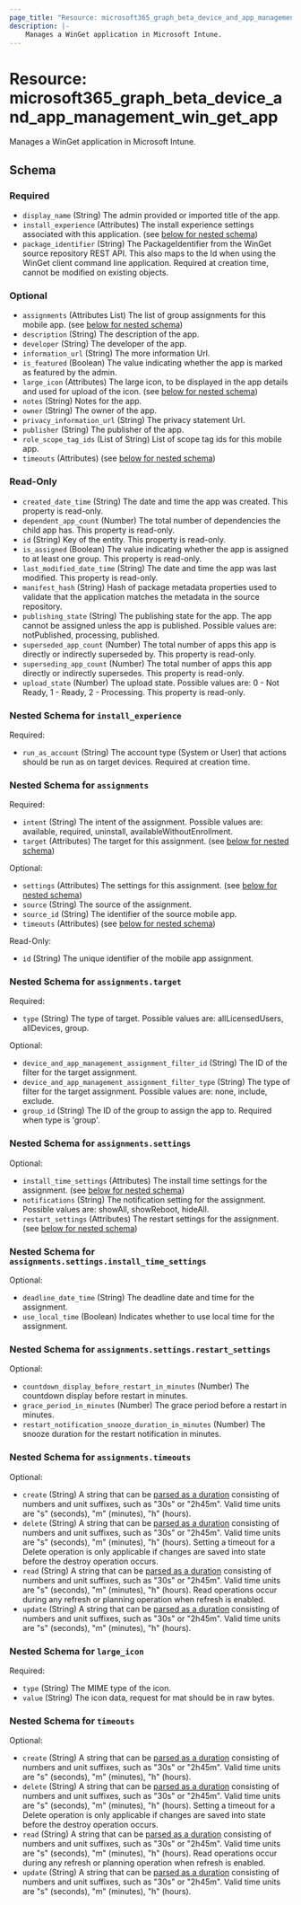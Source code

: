 ```yaml
---
page_title: "Resource: microsoft365_graph_beta_device_and_app_management_win_get_app"
description: |-
    Manages a WinGet application in Microsoft Intune.
---
```


# Resource: microsoft365_graph_beta_device_and_app_management_win_get_app

Manages a WinGet application in Microsoft Intune.



<!-- schema generated by tfplugindocs -->
## Schema

### Required

- `display_name` (String) The admin provided or imported title of the app.
- `install_experience` (Attributes) The install experience settings associated with this application. (see [below for nested schema](#nestedatt--install_experience))
- `package_identifier` (String) The PackageIdentifier from the WinGet source repository REST API. This also maps to the Id when using the WinGet client command line application. Required at creation time, cannot be modified on existing objects.

### Optional

- `assignments` (Attributes List) The list of group assignments for this mobile app. (see [below for nested schema](#nestedatt--assignments))
- `description` (String) The description of the app.
- `developer` (String) The developer of the app.
- `information_url` (String) The more information Url.
- `is_featured` (Boolean) The value indicating whether the app is marked as featured by the admin.
- `large_icon` (Attributes) The large icon, to be displayed in the app details and used for upload of the icon. (see [below for nested schema](#nestedatt--large_icon))
- `notes` (String) Notes for the app.
- `owner` (String) The owner of the app.
- `privacy_information_url` (String) The privacy statement Url.
- `publisher` (String) The publisher of the app.
- `role_scope_tag_ids` (List of String) List of scope tag ids for this mobile app.
- `timeouts` (Attributes) (see [below for nested schema](#nestedatt--timeouts))

### Read-Only

- `created_date_time` (String) The date and time the app was created. This property is read-only.
- `dependent_app_count` (Number) The total number of dependencies the child app has. This property is read-only.
- `id` (String) Key of the entity. This property is read-only.
- `is_assigned` (Boolean) The value indicating whether the app is assigned to at least one group. This property is read-only.
- `last_modified_date_time` (String) The date and time the app was last modified. This property is read-only.
- `manifest_hash` (String) Hash of package metadata properties used to validate that the application matches the metadata in the source repository.
- `publishing_state` (String) The publishing state for the app. The app cannot be assigned unless the app is published. Possible values are: notPublished, processing, published.
- `superseded_app_count` (Number) The total number of apps this app is directly or indirectly superseded by. This property is read-only.
- `superseding_app_count` (Number) The total number of apps this app directly or indirectly supersedes. This property is read-only.
- `upload_state` (Number) The upload state. Possible values are: 0 - Not Ready, 1 - Ready, 2 - Processing. This property is read-only.

<a id="nestedatt--install_experience"></a>
### Nested Schema for `install_experience`

Required:

- `run_as_account` (String) The account type (System or User) that actions should be run as on target devices. Required at creation time.


<a id="nestedatt--assignments"></a>
### Nested Schema for `assignments`

Required:

- `intent` (String) The intent of the assignment. Possible values are: available, required, uninstall, availableWithoutEnrollment.
- `target` (Attributes) The target for this assignment. (see [below for nested schema](#nestedatt--assignments--target))

Optional:

- `settings` (Attributes) The settings for this assignment. (see [below for nested schema](#nestedatt--assignments--settings))
- `source` (String) The source of the assignment.
- `source_id` (String) The identifier of the source mobile app.
- `timeouts` (Attributes) (see [below for nested schema](#nestedatt--assignments--timeouts))

Read-Only:

- `id` (String) The unique identifier of the mobile app assignment.

<a id="nestedatt--assignments--target"></a>
### Nested Schema for `assignments.target`

Required:

- `type` (String) The type of target. Possible values are: allLicensedUsers, allDevices, group.

Optional:

- `device_and_app_management_assignment_filter_id` (String) The ID of the filter for the target assignment.
- `device_and_app_management_assignment_filter_type` (String) The type of filter for the target assignment. Possible values are: none, include, exclude.
- `group_id` (String) The ID of the group to assign the app to. Required when type is 'group'.


<a id="nestedatt--assignments--settings"></a>
### Nested Schema for `assignments.settings`

Optional:

- `install_time_settings` (Attributes) The install time settings for the assignment. (see [below for nested schema](#nestedatt--assignments--settings--install_time_settings))
- `notifications` (String) The notification setting for the assignment. Possible values are: showAll, showReboot, hideAll.
- `restart_settings` (Attributes) The restart settings for the assignment. (see [below for nested schema](#nestedatt--assignments--settings--restart_settings))

<a id="nestedatt--assignments--settings--install_time_settings"></a>
### Nested Schema for `assignments.settings.install_time_settings`

Optional:

- `deadline_date_time` (String) The deadline date and time for the assignment.
- `use_local_time` (Boolean) Indicates whether to use local time for the assignment.


<a id="nestedatt--assignments--settings--restart_settings"></a>
### Nested Schema for `assignments.settings.restart_settings`

Optional:

- `countdown_display_before_restart_in_minutes` (Number) The countdown display before restart in minutes.
- `grace_period_in_minutes` (Number) The grace period before a restart in minutes.
- `restart_notification_snooze_duration_in_minutes` (Number) The snooze duration for the restart notification in minutes.



<a id="nestedatt--assignments--timeouts"></a>
### Nested Schema for `assignments.timeouts`

Optional:

- `create` (String) A string that can be [parsed as a duration](https://pkg.go.dev/time#ParseDuration) consisting of numbers and unit suffixes, such as "30s" or "2h45m". Valid time units are "s" (seconds), "m" (minutes), "h" (hours).
- `delete` (String) A string that can be [parsed as a duration](https://pkg.go.dev/time#ParseDuration) consisting of numbers and unit suffixes, such as "30s" or "2h45m". Valid time units are "s" (seconds), "m" (minutes), "h" (hours). Setting a timeout for a Delete operation is only applicable if changes are saved into state before the destroy operation occurs.
- `read` (String) A string that can be [parsed as a duration](https://pkg.go.dev/time#ParseDuration) consisting of numbers and unit suffixes, such as "30s" or "2h45m". Valid time units are "s" (seconds), "m" (minutes), "h" (hours). Read operations occur during any refresh or planning operation when refresh is enabled.
- `update` (String) A string that can be [parsed as a duration](https://pkg.go.dev/time#ParseDuration) consisting of numbers and unit suffixes, such as "30s" or "2h45m". Valid time units are "s" (seconds), "m" (minutes), "h" (hours).



<a id="nestedatt--large_icon"></a>
### Nested Schema for `large_icon`

Required:

- `type` (String) The MIME type of the icon.
- `value` (String) The icon data, request for mat should be in raw bytes.


<a id="nestedatt--timeouts"></a>
### Nested Schema for `timeouts`

Optional:

- `create` (String) A string that can be [parsed as a duration](https://pkg.go.dev/time#ParseDuration) consisting of numbers and unit suffixes, such as "30s" or "2h45m". Valid time units are "s" (seconds), "m" (minutes), "h" (hours).
- `delete` (String) A string that can be [parsed as a duration](https://pkg.go.dev/time#ParseDuration) consisting of numbers and unit suffixes, such as "30s" or "2h45m". Valid time units are "s" (seconds), "m" (minutes), "h" (hours). Setting a timeout for a Delete operation is only applicable if changes are saved into state before the destroy operation occurs.
- `read` (String) A string that can be [parsed as a duration](https://pkg.go.dev/time#ParseDuration) consisting of numbers and unit suffixes, such as "30s" or "2h45m". Valid time units are "s" (seconds), "m" (minutes), "h" (hours). Read operations occur during any refresh or planning operation when refresh is enabled.
- `update` (String) A string that can be [parsed as a duration](https://pkg.go.dev/time#ParseDuration) consisting of numbers and unit suffixes, such as "30s" or "2h45m". Valid time units are "s" (seconds), "m" (minutes), "h" (hours).



